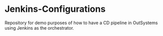 # Jenkins-Configurations

Repository for demo purposes of how to have a CD pipeline in OutSystems using Jenkins as the orchestrator.
